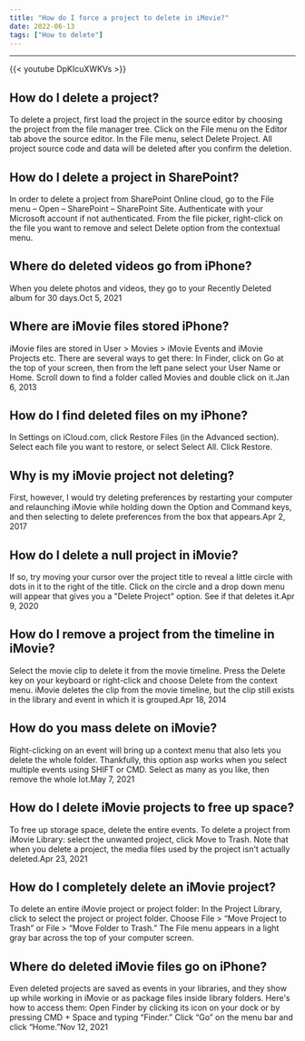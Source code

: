 ```yaml
---
title: "How do I force a project to delete in iMovie?"
date: 2022-06-13
tags: ["How to delete"]
---
```


---
{{< youtube DpKIcuXWKVs >}}
## How do I delete a project?
To delete a project, first load the project in the source editor by choosing the project from the file manager tree. Click on the File menu on the Editor tab above the source editor. In the File menu, select Delete Project. All project source code and data will be deleted after you confirm the deletion.

## How do I delete a project in SharePoint?
In order to delete a project from SharePoint Online cloud, go to the File menu – Open – SharePoint – SharePoint Site. Authenticate with your Microsoft account if not authenticated. From the file picker, right-click on the file you want to remove and select Delete option from the contextual menu.

## Where do deleted videos go from iPhone?
When you delete photos and videos, they go to your Recently Deleted album for 30 days.Oct 5, 2021

## Where are iMovie files stored iPhone?
iMovie files are stored in User > Movies > iMovie Events and iMovie Projects etc. There are several ways to get there: In Finder, click on Go at the top of your screen, then from the left pane select your User Name or Home. Scroll down to find a folder called Movies and double click on it.Jan 6, 2013

## How do I find deleted files on my iPhone?
In Settings on iCloud.com, click Restore Files (in the Advanced section). Select each file you want to restore, or select Select All. Click Restore.

## Why is my iMovie project not deleting?
First, however, I would try deleting preferences by restarting your computer and relaunching iMovie while holding down the Option and Command keys, and then selecting to delete preferences from the box that appears.Apr 2, 2017

## How do I delete a null project in iMovie?
If so, try moving your cursor over the project title to reveal a little circle with dots in it to the right of the title. Click on the circle and a drop down menu will appear that gives you a "Delete Project" option. See if that deletes it.Apr 9, 2020

## How do I remove a project from the timeline in iMovie?
Select the movie clip to delete it from the movie timeline. Press the Delete key on your keyboard or right-click and choose Delete from the context menu. iMovie deletes the clip from the movie timeline, but the clip still exists in the library and event in which it is grouped.Apr 18, 2014

## How do you mass delete on iMovie?
Right-clicking on an event will bring up a context menu that also lets you delete the whole folder. Thankfully, this option asp works when you select multiple events using SHIFT or CMD. Select as many as you like, then remove the whole lot.May 7, 2021

## How do I delete iMovie projects to free up space?
To free up storage space, delete the entire events. To delete a project from iMovie Library: select the unwanted project, click Move to Trash. Note that when you delete a project, the media files used by the project isn't actually deleted.Apr 23, 2021

## How do I completely delete an iMovie project?
To delete an entire iMovie project or project folder: In the Project Library, click to select the project or project folder. Choose File > “Move Project to Trash” or File > “Move Folder to Trash.” The File menu appears in a light gray bar across the top of your computer screen.

## Where do deleted iMovie files go on iPhone?
Even deleted projects are saved as events in your libraries, and they show up while working in iMovie or as package files inside library folders. Here's how to access them: Open Finder by clicking its icon on your dock or by pressing CMD + Space and typing “Finder.” Click “Go” on the menu bar and click “Home.”Nov 12, 2021

